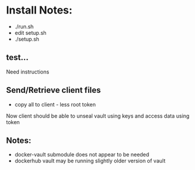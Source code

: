 # Install Notes:

- ./run.sh
- edit setup.sh
- ./setup.sh

## test...
Need instructions

## Send/Retrieve client files
- copy all to client - less root token

Now client should be able to unseal vault using keys 
and access data using token

## Notes:
- docker-vault submodule does not appear to be needed
- dockerhub vault may be running slightly older version of vault

